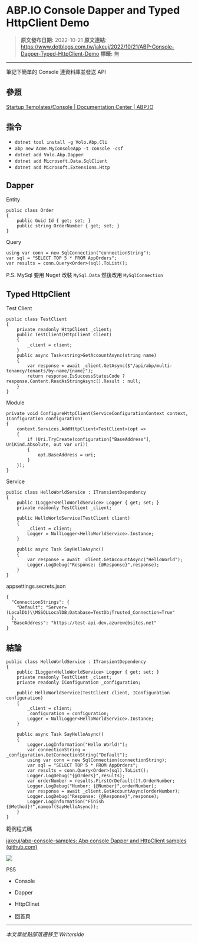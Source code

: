 # ABP.IO Console Dapper and Typed HttpClient Demo

> **原文發布日期:** 2022-10-21
> **原文連結:** https://www.dotblogs.com.tw/jakeuj/2022/10/21/ABP-Console-Dapper-Typed-HttpClient-Demo
> **標籤:** 無

---

筆記下簡單的 Console 連資料庫並發送 API

## 參照

[Startup Templates/Console | Documentation Center | ABP.IO](https://docs.abp.io/en/abp/latest/Startup-Templates/Console)

## 指令

* `dotnet tool install -g Volo.Abp.Cli`
* `abp new Acme.MyConsoleApp -t console -csf`
* `dotnet add Volo.Abp.Dapper`
* `dotnet add Microsoft.Data.SqlClient`
* `dotnet add Microsoft.Extensions.Http`

## Dapper

Entity

```
public class Order
{
    public Guid Id { get; set; }
    public string OrderNumber { get; set; }
}
```

Query

```
using var conn = new SqlConnection("connectionString");
var sql = "SELECT TOP 5 * FROM AppOrders";
var results = conn.Query<Order>(sql).ToList();
```

P.S. MySql 要用 Nuget 改裝 `MySql.Data` 然後改用 `MySqlConnection`

## Typed HttpClient

Test Client

```
public class TestClient
{
    private readonly HttpClient _client;
    public TestClient(HttpClient client)
    {
        _client = client;
    }
    public async Task<string>GetAccountAsync(string name)
    {
        var response = await _client.GetAsync($"/api/abp/multi-tenancy/tenants/by-name/{name}");
        return response.IsSuccessStatusCode ? response.Content.ReadAsStringAsync().Result : null;
    }
}
```

Module

```
private void ConfigureHttpClient(ServiceConfigurationContext context, IConfiguration configuration)
{
    context.Services.AddHttpClient<TestClient>(opt =>
    {
        if (Uri.TryCreate(configuration["BaseAddress"], UriKind.Absolute, out var uri))
        {
            opt.BaseAddress = uri;
        }
    });
}
```

Service

```
public class HelloWorldService : ITransientDependency
{
    public ILogger<HelloWorldService> Logger { get; set; }
    private readonly TestClient _client;

    public HelloWorldService(TestClient client)
    {
        _client = client;
        Logger = NullLogger<HelloWorldService>.Instance;
    }

    public async Task SayHelloAsync()
    {
        var response = await _client.GetAccountAsync("HelloWorld");
        Logger.LogDebug("Response: {@Response}",response);
    }
}
```

appsettings.secrets.json

```
{
  "ConnectionStrings": {
    "Default": "Server=(LocalDb)\\MSSQLLocalDB;Database=TestDb;Trusted_Connection=True"
  },
  "BaseAddress": "https://test-api-dev.azurewebsites.net"
}
```

## 結論

```
public class HelloWorldService : ITransientDependency
{
    public ILogger<HelloWorldService> Logger { get; set; }
    private readonly TestClient _client;
    private readonly IConfiguration _configuration;

    public HelloWorldService(TestClient client, IConfiguration configuration)
    {
        _client = client;
        _configuration = configuration;
        Logger = NullLogger<HelloWorldService>.Instance;
    }

    public async Task SayHelloAsync()
    {
        Logger.LogInformation("Hello World!");
        var connectionString = _configuration.GetConnectionString("Default");
        using var conn = new SqlConnection(connectionString);
        var sql = "SELECT TOP 5 * FROM AppOrders";
        var results = conn.Query<Order>(sql).ToList();
        Logger.LogDebug("{@Orders}",results);
        var orderNumber = results.FirstOrDefault()?.OrderNumber;
        Logger.LogDebug("Number: {@Number}",orderNumber);
        var response = await _client.GetAccountAsync(orderNumber);
        Logger.LogDebug("Response: {@Response}",response);
        Logger.LogInformation("Finish {@Method}!",nameof(SayHelloAsync));
    }
}
```

範例程式碼

[jakeuj/abp-console-samples: Abp console Dapper and HttpClient samples (github.com)](https://github.com/jakeuj/abp-console-samples)

![](https://card.psnprofiles.com/1/jakeuj.png)

PS5

* Console
* Dapper
* HttpClinet

* 回首頁

---

*本文章從點部落遷移至 Writerside*
